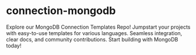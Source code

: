 # connection-mongodb
Explore our MongoDB Connection Templates Repo! Jumpstart your projects with easy-to-use templates for various languages. Seamless integration, clear docs, and community contributions. Start building with MongoDB today!
